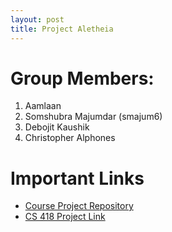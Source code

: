 ```yaml
---
layout: post
title: Project Aletheia
---
```



# Group Members:

1.  Aamlaan
2.  Somshubra Majumdar (smajum6)
3.  Debojit Kaushik
4.  Christopher Alphones 

# Important Links

- [Course Project Repository](https://github.com/titu1994/IDS-Course-Project)
- [CS 418 Project Link](http://cs418.cs.uic.edu/project.html)
